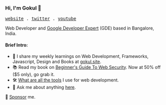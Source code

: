 ### Hi, I'm Gokul 👋

<p>
  <samp>
   <a href="https://gokul.site">website</a> .
   <a href="https://twitter.com/gokul_i">twitter</a> .
   <a href="https://youtube.com/@gokulkrishh">youtube</a>
  </samp>
 </p>

Web Developer and [Google Developer Expert](https://developers.google.com/community/experts/directory/profile/profile-gokulakrishnan-kalaikovan) (GDE) based in Bangalore, India.

#### Brief Intro:

- 📩 I share my weekly learnings on Web Development, Frameworks, Javascript, Design and Books at [gokul.site](https://gokul.site).
- 📚 Read my book on [Beginner's Guide To Web Security](https://gokul.site/book). Now at 50% off ($5 only), go grab it.
- 🛠 [What are all the tools](http://gokul.site/uses) I use for web development.
- 💬 Ask me about anything [here](https://github.com/gokulkrishh/gokulkrishh/issues).

🔗 [Sponsor](https://github.com/sponsors/gokulkrishh) me.
